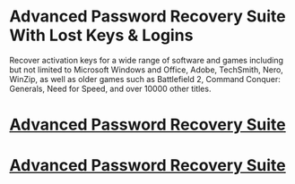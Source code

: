 # Advanced Password Recovery Suite With Lost Keys & Logins

Recover activation keys for a wide range of software and games including but not limited to Microsoft Windows and Office, Adobe, TechSmith, Nero, WinZip, as well as older games such as Battlefield 2, Command Conquer: Generals, Need for Speed, and over 10000 other titles.


# [Advanced Password Recovery Suite](https://techsoft.pro/)

# [Advanced Password Recovery Suite](https://techsoft.pro/)


